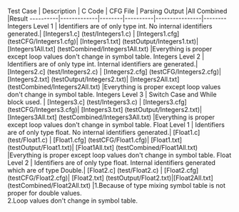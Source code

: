 Test Case | Description | C Code | CFG File | Parsing Output |All Combined |Result 
----------|-------------|--------|----------|----------------|--------
Integers Level 1 | Identifiers are of only type int. No internal identifiers generated.| [Integers1.c] (test/Integers1.c) | [Integers1.cfg] (testCFG/Integers1.cfg)| [Integers1.txt] (testOutput/Integers1.txt)| [Integers1All.txt] (testCombined/Integers1All.txt) |Everything is proper except loop values don't change in symbol table.
Integers Level 2 | Identifiers are of only type int. Internal identifiers are generated.| [Integers2.c] (test/Integers2.c) | [Integers2.cfg] (testCFG/Integers2.cfg)| [Integers2.txt] (testOutput/Integers2.txt)| [Integers2All.txt] (testCombined/Integers2All.txt) |Everything is proper except loop values don't change in symbol table.
Integers Level 3 | Switch Case and While block used. | [Integers3.c] (test/Integers3.c) | [Integers3.cfg] (testCFG/Integers3.cfg)| [Integers3.txt] (testOutput/Integers2.txt)| [Integers3All.txt] (testCombined/Integers3All.txt) |Everything is proper except loop values don't change in symbol table.
Float Level 1 | Identifiers are of only type float. No internal identifiers generated.| [Float1.c] (test/Float1.c) | [Float1.cfg] (testCFG/Float1.cfg)| [Float1.txt] (testOutput/Float1.txt)| [Float1All.txt] (testCombined/Float1All.txt) |Everything is proper except loop values don't change in symbol table.
Float Level 2 | Identifiers are of only type float. Internal identifiers generated which are of type Double.| [Float2.c] (test/Float2.c) | [Float2.cfg] (testCFG/Float2.cfg)| [Float2.txt] (testOutput/Float2.txt)|[Float2All.txt] (testCombined/Float2All.txt) |1.Because of type mixing symbol table is not proper for double values. <br> 2.Loop values don't change in symbol table.

